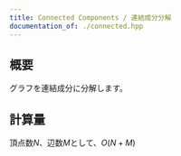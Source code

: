 ```yaml
---
title: Connected Components / 連結成分分解
documentation_of: ./connected.hpp
---
```


## 概要
グラフを連結成分に分解します。

## 計算量
頂点数$N$、辺数$M$として、$O(N+M)$


